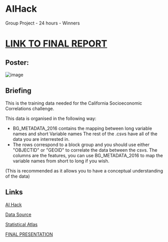 # AIHack
Group Project - 24 hours - Winners

# [LINK TO FINAL REPORT](https://github.com/leonwu4951/AIHack/blob/master/AI_HACK.pdf)

## Poster:
![image](https://github.com/leonwu4951/AIHack/blob/master/poster.jpg)

## Briefing

This is the training data needed for the California Socioeconomic Correlations challenge.

This data is organised in the following way: 

- BG_METADATA_2016 contains the mapping between long variable names and short Variable names
The rest of the .csvs have all of the data you are interrested in. 
- The rows correspond to a block group and you should use either "OBJECTID" or "GEOID" to correlate the data
between the csvs. The columns are the features, you can use BG_METADATA_2016 to map the variable names from 
short to long if you wish.

(This is recommended as it allows you to have a conceptual understanding of the data)

## Links

[AI Hack](http://aihack.org/)

[Data Source](https://www.census.gov/geo/maps-data/data/tiger.html)

[Statistical Atlas](https://statisticalatlas.com/state/California/Overview)

[FINAL PRESENTATION](https://github.com/leonwu4951/AIHack/blob/master/AI%20Hack%20Presentation.pptx)
